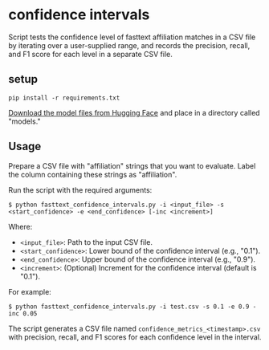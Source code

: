 # confidence intervals
Script tests the confidence level of fasttext affiliation matches in a CSV file by iterating over a user-supplied range, and records the precision, recall, and F1 score for each level in a separate CSV file.

## setup
````
pip install -r requirements.txt
````
[Download the model files from Hugging Face](https://huggingface.co/poodledude/ror-predictor/tree/main) and place in a directory called  "models."


## Usage

Prepare a CSV file with "affiliation" strings that you want to evaluate. Label the column containing these strings as "affiliation".

Run the script with the required arguments:

````
$ python fasttext_confidence_intervals.py -i <input_file> -s <start_confidence> -e <end_confidence> [-inc <increment>]
````

Where:
* `<input_file>`: Path to the input CSV file.
* `<start_confidence>`: Lower bound of the confidence interval (e.g., "0.1").
* `<end_confidence>`: Upper bound of the confidence interval (e.g., "0.9").
* `<increment>`: (Optional) Increment for the confidence interval (default is "0.1").

For example:

````
$ python fasttext_confidence_intervals.py -i test.csv -s 0.1 -e 0.9 -inc 0.05
````

The script generates a CSV file named `confidence_metrics_<timestamp>.csv` with precision, recall, and F1 scores for each confidence level in the interval.
